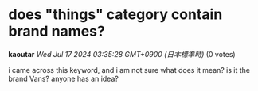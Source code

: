 # does "things" category contain brand names?

**kaoutar** *Wed Jul 17 2024 03:35:28 GMT+0900 (日本標準時)* (0 votes)

i came across this keyword, and i am not sure what does it mean? is it the brand Vans? anyone has an idea?



